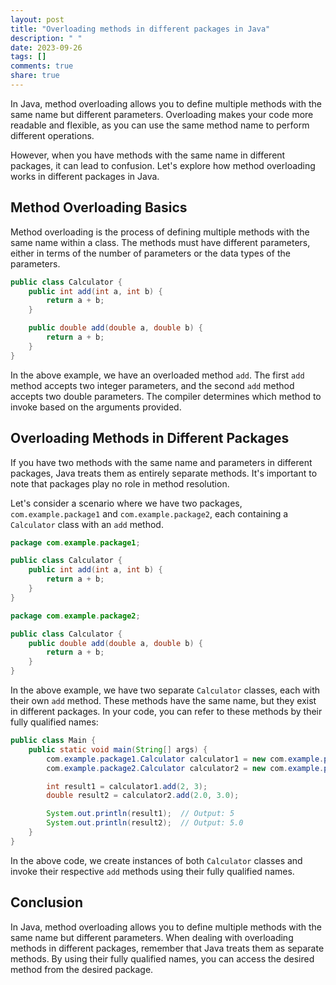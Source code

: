 ```yaml
---
layout: post
title: "Overloading methods in different packages in Java"
description: " "
date: 2023-09-26
tags: []
comments: true
share: true
---
```


In Java, method overloading allows you to define multiple methods with the same name but different parameters. Overloading makes your code more readable and flexible, as you can use the same method name to perform different operations.

However, when you have methods with the same name in different packages, it can lead to confusion. Let's explore how method overloading works in different packages in Java.

## Method Overloading Basics

Method overloading is the process of defining multiple methods with the same name within a class. The methods must have different parameters, either in terms of the number of parameters or the data types of the parameters.

```java
public class Calculator {
    public int add(int a, int b) {
        return a + b;
    }

    public double add(double a, double b) {
        return a + b;
    }
}
```

In the above example, we have an overloaded method `add`. The first `add` method accepts two integer parameters, and the second `add` method accepts two double parameters. The compiler determines which method to invoke based on the arguments provided.

## Overloading Methods in Different Packages

If you have two methods with the same name and parameters in different packages, Java treats them as entirely separate methods. It's important to note that packages play no role in method resolution.

Let's consider a scenario where we have two packages, `com.example.package1` and `com.example.package2`, each containing a `Calculator` class with an `add` method.

```java
package com.example.package1;

public class Calculator {
    public int add(int a, int b) {
        return a + b;
    }
}
```

```java
package com.example.package2;

public class Calculator {
    public double add(double a, double b) {
        return a + b;
    }
}
```

In the above example, we have two separate `Calculator` classes, each with their own `add` method. These methods have the same name, but they exist in different packages. In your code, you can refer to these methods by their fully qualified names:

```java
public class Main {
    public static void main(String[] args) {
        com.example.package1.Calculator calculator1 = new com.example.package1.Calculator();
        com.example.package2.Calculator calculator2 = new com.example.package2.Calculator();

        int result1 = calculator1.add(2, 3);
        double result2 = calculator2.add(2.0, 3.0);

        System.out.println(result1);  // Output: 5
        System.out.println(result2);  // Output: 5.0
    }
}
```

In the above code, we create instances of both `Calculator` classes and invoke their respective `add` methods using their fully qualified names.

## Conclusion

In Java, method overloading allows you to define multiple methods with the same name but different parameters. When dealing with overloading methods in different packages, remember that Java treats them as separate methods. By using their fully qualified names, you can access the desired method from the desired package.